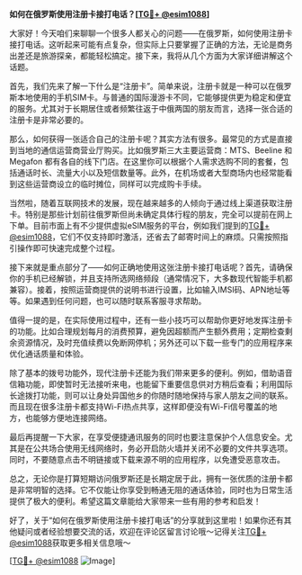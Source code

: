 **如何在俄罗斯使用注册卡接打电话？[[TG💪+ @esim1088](https://t.me/s/esim1088)]**

大家好！今天咱们来聊聊一个很多人都关心的问题——在俄罗斯，如何使用注册卡接打电话。这听起来可能有点复杂，但实际上只要掌握了正确的方法，无论是商务出差还是旅游探亲，都能轻松搞定。接下来，我将从几个方面为大家详细讲解这个话题。

首先，我们先来了解一下什么是“注册卡”。简单来说，注册卡就是一种可以在俄罗斯本地使用的手机SIM卡。与普通的国际漫游卡不同，它能够提供更为稳定和便宜的服务。尤其对于长期居住或者频繁往返于中俄两国的朋友而言，选择一张合适的注册卡是非常必要的。

那么，如何获得一张适合自己的注册卡呢？其实方法有很多。最常见的方式是直接到当地的通信运营商营业厅购买。比如俄罗斯三大主要运营商：MTS、Beeline 和 Megafon 都有各自的线下门店。在这里你可以根据个人需求选购不同的套餐，包括通话时长、流量大小以及短信数量等。此外，在机场或者大型商场内也经常能看到这些运营商设立的临时摊位，同样可以完成购卡手续。

当然啦，随着互联网技术的发展，现在越来越多的人倾向于通过线上渠道获取注册卡。特别是那些计划前往俄罗斯但尚未确定具体行程的朋友，完全可以提前在网上下单。目前市面上有不少提供虚拟eSIM服务的平台，例如我们提到的[TG💪+ @esim1088](https://t.me/s/esim1088)，它们不仅支持即时激活，还省去了邮寄时间上的麻烦。只需按照指引操作即可快速完成整个过程。

接下来就是重点部分了——如何正确地使用这张注册卡接打电话呢？首先，请确保你的手机已经解锁，并且支持所选网络频段（通常情况下，大多数现代智能手机都兼容）。接着，按照运营商提供的说明书进行设置，比如输入IMSI码、APN地址等等。如果遇到任何问题，也可以随时联系客服寻求帮助。

值得一提的是，在实际使用过程中，还有一些小技巧可以帮助你更好地发挥注册卡的功能。比如合理规划每月的消费预算，避免因超额而产生额外费用；定期检查剩余资源情况，及时充值续费以免断网停机；另外还可以下载一些专门的应用程序来优化通话质量和体验。

除了基本的拨号功能外，现代注册卡还能为我们带来更多的便利。例如，借助语音信箱功能，即使暂时无法接听来电，也能留下重要信息供对方稍后查看；利用国际长途拨打功能，则可以让身处异国他乡的你随时随地保持与家人朋友之间的联系。而且现在很多注册卡都支持Wi-Fi热点共享，这样即便没有Wi-Fi信号覆盖的地方，也能够方便地连接网络。

最后再提醒一下大家，在享受便捷通讯服务的同时也要注意保护个人信息安全。尤其是在公共场合使用无线网络时，务必开启防火墙并关闭不必要的文件共享选项。同时，不要随意点击不明链接或下载来源不明的应用程序，以免遭受恶意攻击。

总之，无论你是打算短期访问俄罗斯还是长期定居于此，拥有一张优质的注册卡都是非常明智的选择。它不仅能让你享受到畅通无阻的通话体验，同时也为日常生活提供了极大的便利。希望这篇文章能给大家带来一些有用的参考和启发！

好了，关于“如何在俄罗斯使用注册卡接打电话”的分享就到这里啦！如果你还有其他疑问或者经验想要交流的话，欢迎在评论区留言讨论哦～记得关注[TG💪+ @esim1088](https://t.me/s/esim1088)获取更多相关信息哦～

[[TG💪+ @esim1088](https://t.me/s/esim1088) ![Image](https://i.postimg.cc/4NQfJmqS/Snipaste-2025-05-13-00-14-12.png)]